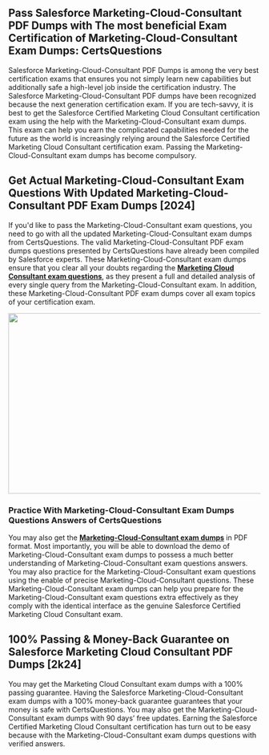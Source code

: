 <h2>Pass Salesforce Marketing-Cloud-Consultant PDF Dumps with The most beneficial Exam Certification of Marketing-Cloud-Consultant Exam Dumps: CertsQuestions</h2>
<p>Salesforce Marketing-Cloud-Consultant PDF Dumps is among the very best certification exams that ensures you not simply learn new capabilities but additionally safe a high-level job inside the certification industry. The Salesforce Marketing-Cloud-Consultant PDF dumps have been recognized because the next generation certification exam. If you are tech-savvy, it is best to get the Salesforce Certified Marketing Cloud Consultant certification exam using the help with the Marketing-Cloud-Consultant exam dumps. This exam can help you earn the complicated capabilities needed for the future as the world is increasingly relying around the Salesforce Certified Marketing Cloud Consultant certification exam. Passing the Marketing-Cloud-Consultant exam dumps has become compulsory.</p>
<h2>Get Actual Marketing-Cloud-Consultant Exam Questions With Updated Marketing-Cloud-Consultant PDF Exam Dumps [2024]</h2>
<p>If you'd like to pass the Marketing-Cloud-Consultant exam questions, you need to go with all the updated Marketing-Cloud-Consultant exam dumps from CertsQuestions. The valid Marketing-Cloud-Consultant PDF exam dumps questions presented by CertsQuestions have already been compiled by Salesforce experts. These Marketing-Cloud-Consultant exam dumps ensure that you clear all your doubts regarding the <strong><a href="https://www.certsquestions.com/marketing-cloud-consultant-certification.html">Marketing Cloud Consultant exam questions</a></strong>, as they present a full and detailed analysis of every single query from the Marketing-Cloud-Consultant exam. In addition, these Marketing-Cloud-Consultant PDF exam dumps cover all exam topics of your certification exam.</p>
<p><img style="display: block; margin-left: auto; margin-right: auto;" src="https://i.imgur.com/53zZ4Bb.png" alt="" width="720" height="360" /></p>
<h3>Practice With Marketing-Cloud-Consultant Exam Dumps Questions Answers of CertsQuestions</h3>
<p>You may also get the <a href="https://www.certsquestions.com/Marketing-Cloud-Consultant-pdf-dumps.html"><strong>Marketing-Cloud-Consultant exam dumps</strong></a> in PDF format. Most importantly, you will be able to download the demo of Marketing-Cloud-Consultant exam dumps to possess a much better understanding of Marketing-Cloud-Consultant exam questions answers. You may also practice for the Marketing-Cloud-Consultant exam questions using the enable of precise Marketing-Cloud-Consultant questions. These Marketing-Cloud-Consultant exam dumps can help you prepare for the Marketing-Cloud-Consultant exam questions extra effectively as they comply with the identical interface as the genuine Salesforce Certified Marketing Cloud Consultant exam.</p>
<h2>100% Passing &amp; Money-Back Guarantee on Salesforce Marketing Cloud Consultant PDF Dumps [2k24]</h2>
<p>You may get the Marketing Cloud Consultant exam dumps with a 100% passing guarantee. Having the Salesforce Marketing-Cloud-Consultant exam dumps with a 100% money-back guarantee guarantees that your money is safe with CertsQuestions. You may also get the Marketing-Cloud-Consultant exam dumps with 90 days&rsquo; free updates. Earning the Salesforce Certified Marketing Cloud Consultant certification has turn out to be easy because with the Marketing-Cloud-Consultant exam dumps questions with verified answers.</p>
